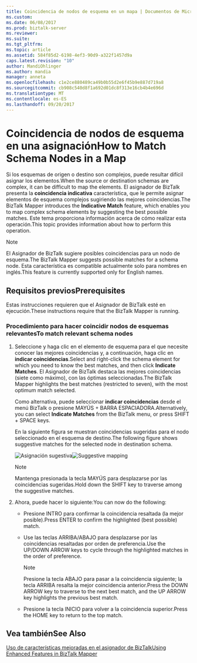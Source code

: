 ```yaml
---
title: Coincidencia de nodos de esquema en un mapa | Documentos de Microsoft
ms.custom: 
ms.date: 06/08/2017
ms.prod: biztalk-server
ms.reviewer: 
ms.suite: 
ms.tgt_pltfrm: 
ms.topic: article
ms.assetid: 584f85d2-6198-4ef3-90d9-a322f1457d9a
caps.latest.revision: "10"
author: MandiOhlinger
ms.author: mandia
manager: anneta
ms.openlocfilehash: c1e2ce880489ca49b0b55d2e6f45b9e887d719a8
ms.sourcegitcommit: cb908c540d8f1a692d01dc8f313e16cb4b4e696d
ms.translationtype: MT
ms.contentlocale: es-ES
ms.lasthandoff: 09/20/2017
---
```

# <a name="how-to-match-schema-nodes-in-a-map"></a><span data-ttu-id="ba729-102">Coincidencia de nodos de esquema en una asignación</span><span class="sxs-lookup"><span data-stu-id="ba729-102">How to Match Schema Nodes in a Map</span></span>
<span data-ttu-id="ba729-103">Si los esquemas de origen o destino son complejos, puede resultar difícil asignar los elementos.</span><span class="sxs-lookup"><span data-stu-id="ba729-103">When the source or destination schemas are complex, it can be difficult to map the elements.</span></span> <span data-ttu-id="ba729-104">El asignador de BizTalk presenta la **coincidencia indicativa** característica, que le permite asignar elementos de esquema complejos sugiriendo las mejores coincidencias.</span><span class="sxs-lookup"><span data-stu-id="ba729-104">The BizTalk Mapper introduces the **Indicative Match** feature, which enables you to map complex schema elements by suggesting the best possible matches.</span></span> <span data-ttu-id="ba729-105">Este tema proporciona información acerca de cómo realizar esta operación.</span><span class="sxs-lookup"><span data-stu-id="ba729-105">This topic provides information about how to perform this operation.</span></span>  
  
> [!NOTE]
>  <span data-ttu-id="ba729-106">El Asignador de BizTalk sugiere posibles coincidencias para un nodo de esquema.</span><span class="sxs-lookup"><span data-stu-id="ba729-106">The BizTalk Mapper suggests possible matches for a schema node.</span></span> <span data-ttu-id="ba729-107">Esta característica es compatible actualmente solo para nombres en inglés.</span><span class="sxs-lookup"><span data-stu-id="ba729-107">This feature is currently supported only for English names.</span></span>  
  
## <a name="prerequisites"></a><span data-ttu-id="ba729-108">Requisitos previos</span><span class="sxs-lookup"><span data-stu-id="ba729-108">Prerequisites</span></span>  
 <span data-ttu-id="ba729-109">Estas instrucciones requieren que el Asignador de BizTalk esté en ejecución.</span><span class="sxs-lookup"><span data-stu-id="ba729-109">These instructions require that the BizTalk Mapper is running.</span></span>  
  
### <a name="to-match-relevant-schema-nodes"></a><span data-ttu-id="ba729-110">Procedimiento para hacer coincidir nodos de esquemas relevantes</span><span class="sxs-lookup"><span data-stu-id="ba729-110">To match relevant schema nodes</span></span>  
  
1.  <span data-ttu-id="ba729-111">Seleccione y haga clic en el elemento de esquema para el que necesite conocer las mejores coincidencias y, a continuación, haga clic en **indicar coincidencias**.</span><span class="sxs-lookup"><span data-stu-id="ba729-111">Select and right-click the schema element for which you need to know the best matches, and then click **Indicate Matches**.</span></span> <span data-ttu-id="ba729-112">El Asignador de BizTalk destaca las mejores coincidencias (siete como máximo), con las óptimas seleccionadas.</span><span class="sxs-lookup"><span data-stu-id="ba729-112">The BizTalk Mapper highlights the best matches (restricted to seven), with the most optimum match selected.</span></span>  
  
     <span data-ttu-id="ba729-113">Como alternativa, puede seleccionar **indicar coincidencias** desde el menú BizTalk o presione MAYÚS + BARRA ESPACIADORA.</span><span class="sxs-lookup"><span data-stu-id="ba729-113">Alternatively, you can select **Indicate Matches** from the BizTalk menu, or press SHIFT + SPACE keys.</span></span>  
  
     <span data-ttu-id="ba729-114">En la siguiente figura se muestran coincidencias sugeridas para el nodo seleccionado en el esquema de destino.</span><span class="sxs-lookup"><span data-stu-id="ba729-114">The following figure shows suggestive matches for the selected node in destination schema.</span></span>  
  
     <span data-ttu-id="ba729-115">![Asignación sugestiva](../core/media/suggestive-mapping.gif "Suggestive_Mapping")</span><span class="sxs-lookup"><span data-stu-id="ba729-115">![Suggestive mapping](../core/media/suggestive-mapping.gif "Suggestive_Mapping")</span></span>  
  
    > [!NOTE]
    >  <span data-ttu-id="ba729-116">Mantenga presionada la tecla MAYÚS para desplazarse por las coincidencias sugeridas.</span><span class="sxs-lookup"><span data-stu-id="ba729-116">Hold down the SHIFT key to traverse among the suggestive matches.</span></span>  
  
2.  <span data-ttu-id="ba729-117">Ahora, puede hacer lo siguiente:</span><span class="sxs-lookup"><span data-stu-id="ba729-117">You can now do the following:</span></span>  
  
    -   <span data-ttu-id="ba729-118">Presione INTRO para confirmar la coincidencia resaltada (la mejor posible).</span><span class="sxs-lookup"><span data-stu-id="ba729-118">Press ENTER to confirm the highlighted (best possible) match.</span></span>  
  
    -   <span data-ttu-id="ba729-119">Use las teclas ARRIBA/ABAJO para desplazarse por las coincidencias resaltadas por orden de preferencia.</span><span class="sxs-lookup"><span data-stu-id="ba729-119">Use the UP/DOWN ARROW keys to cycle through the highlighted matches in the order of preference.</span></span>  
  
        > [!NOTE]
        >  <span data-ttu-id="ba729-120">Presione la tecla ABAJO para pasar a la coincidencia siguiente; la tecla ARRIBA resalta la mejor coincidencia anterior.</span><span class="sxs-lookup"><span data-stu-id="ba729-120">Press the DOWN ARROW key to traverse to the next best match, and the UP ARROW key highlights the previous best match.</span></span>  
  
    -   <span data-ttu-id="ba729-121">Presione la tecla INICIO para volver a la coincidencia superior.</span><span class="sxs-lookup"><span data-stu-id="ba729-121">Press the HOME key to return to the top match.</span></span>  
  
## <a name="see-also"></a><span data-ttu-id="ba729-122">Vea también</span><span class="sxs-lookup"><span data-stu-id="ba729-122">See Also</span></span>  
 [<span data-ttu-id="ba729-123">Uso de características mejoradas en el asignador de BizTalk</span><span class="sxs-lookup"><span data-stu-id="ba729-123">Using Enhanced Features in BizTalk Mapper</span></span>](../core/using-enhanced-features-in-biztalk-mapper.md)